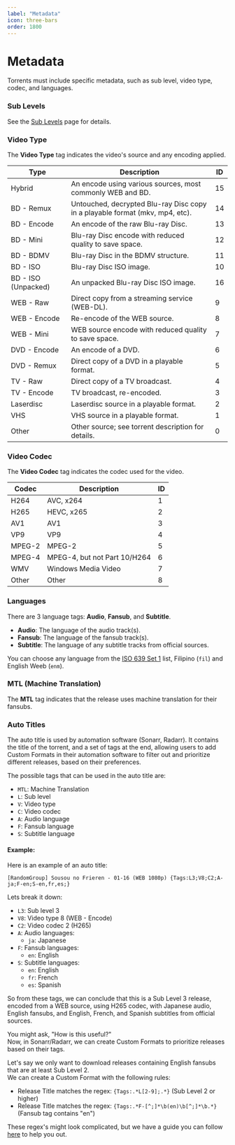 ```yaml
---
label: "Metadata"
icon: three-bars
order: 1800
---
```


# Metadata

Torrents must include specific metadata, such as sub level, video type, codec, and languages.

### Sub Levels

See the [Sub Levels](/info/sub-levels) page for details.

### Video Type

The **Video Type** tag indicates the video's source and any encoding applied.

| Type         | Description                                                                 | ID  |
|--------------|-----------------------------------------------------------------------------|-----|
| Hybrid       | An encode using various sources, most commonly WEB and BD.                  | 15  |
| BD - Remux   | Untouched, decrypted Blu-ray Disc copy in a playable format (mkv, mp4, etc).| 14  |
| BD - Encode  | An encode of the raw Blu-ray Disc.                                          | 13  |
| BD - Mini    | Blu-ray Disc encode with reduced quality to save space.                     | 12  |
| BD - BDMV    | Blu-ray Disc in the BDMV structure.                                         | 11  |
| BD - ISO     | Blu-ray Disc ISO image.                                                     | 10  |
| BD - ISO (Unpacked) | An unpacked Blu-ray Disc ISO image.                                  | 16  |
| WEB - Raw    | Direct copy from a streaming service (WEB-DL).                              | 9   |
| WEB - Encode | Re-encode of the WEB source.                                                | 8   |
| WEB - Mini   | WEB source encode with reduced quality to save space.                       | 7   |
| DVD - Encode | An encode of a DVD.                                                         | 6   |
| DVD - Remux  | Direct copy of a DVD in a playable format.                                  | 5   |
| TV - Raw     | Direct copy of a TV broadcast.                                              | 4   |
| TV - Encode  | TV broadcast, re-encoded.                                                   | 3   |
| Laserdisc    | Laserdisc source in a playable format.                                      | 2   |
| VHS          | VHS source in a playable format.                                            | 1   |
| Other        | Other source; see torrent description for details.                          | 0   |


### Video Codec

The **Video Codec** tag indicates the codec used for the video.

| Codec   | Description                        | ID  |
|---------|------------------------------------|-----|
| H264    | AVC, x264                          | 1   |
| H265    | HEVC, x265                         | 2   |
| AV1     | AV1                                | 3   |
| VP9     | VP9                                | 4   |
| MPEG-2  | MPEG-2                             | 5   |
| MPEG-4  | MPEG-4, but not Part 10/H264       | 6   |
| WMV     | Windows Media Video                | 7   |
| Other   | Other                              | 8   |


### Languages

There are 3 language tags: **Audio**, **Fansub**, and **Subtitle**.
- **Audio**: The language of the audio track(s).
- **Fansub**: The language of the fansub track(s).
- **Subtitle**: The language of any subtitle tracks from official sources.

You can choose any language from the [ISO 639 Set 1](https://en.wikipedia.org/wiki/List_of_ISO_639_language_codes) list, Filipino (`fil`) and English Weeb (`enm`).


### MTL (Machine Translation)

The **MTL** tag indicates that the release uses machine translation for their fansubs.


### Auto Titles

The auto title is used by automation software (Sonarr, Radarr). It contains the title of the torrent, and a set of tags at the end, allowing users to add Custom Formats in their automation software to filter out and prioritize different releases, based on their preferences.

The possible tags that can be used in the auto title are:
- `MTL`: Machine Translation
- `L`: Sub level
- `V`: Video type
- `C`: Video codec
- `A`: Audio language
- `F`: Fansub language
- `S`: Subtitle language

#### Example:

Here is an example of an auto title:
```
[RandomGroup] Sousou no Frieren - 01-16 (WEB 1080p) {Tags:L3;V8;C2;A-ja;F-en;S-en,fr,es;}
``` 

Lets break it down:
- `L3`: Sub level 3
- `V8`: Video type 8 (WEB - Encode)
- `C2`: Video codec 2 (H265)
- `A`: Audio languages:
    - `ja`: Japanese
- `F`: Fansub languages:
    - `en`: English
- `S`: Subtitle languages:
    - `en`: English
    - `fr`: French
    - `es`: Spanish

So from these tags, we can conclude that this is a Sub Level 3 release, encoded from a WEB source, using H265 codec, with Japanese audio, English fansubs, and English, French, and Spanish subtitles from official sources.

You might ask, "How is this useful?"<br>
Now, in Sonarr/Radarr, we can create Custom Formats to prioritize releases based on their tags.

Let's say we only want to download releases containing English fansubs that are at least Sub Level 2.<br>
We can create a Custom Format with the following rules:
- Release Title matches the regex: `{Tags:.*L[2-9];.*}` (Sub Level 2 or higher)
- Release Title matches the regex: `{Tags:.*F-[^;]*\b(en)\b[^;]*\b.*}` (Fansub tag contains "en")

These regex's might look complicated, but we have a guide you can follow [here](/info/sonarr-radarr#3-optional-add-custom-formats) to help you out.
